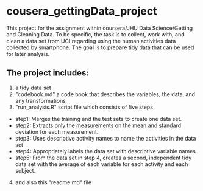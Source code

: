 # cousera_gettingData_project
This project for the assignment within coursera/JHU Data Science/Getting and Cleaning Data.
To be specific, the task is to collect, work with, and clean a data set from UCI regarding using the human activities data collected by smartphone. The goal is to prepare tidy data that can be used for later analysis. 

## The project includes:
1) a tidy data set 
2) "codebook.md" a code book that describes the variables, the data, and any transformations
3) "run_analysis.R" script file which consists of five steps
* step1: Merges the training and the test sets to create one data set.
* step2: Extracts only the measurements on the mean and standard deviation for each measurement.
* step3: Uses descriptive activity names to name the activities in the data set
* step4: Appropriately labels the data set with descriptive variable names.
* step5: From the data set in step 4, creates a second, independent tidy data set with the average of each variable for each activity and each subject.
4) and also this "readme.md" file
